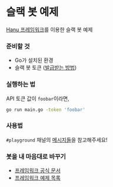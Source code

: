 # 슬랙 봇 예제

[Hanu 프레임워크](https://github.com/sbstjn/hanu)를 이용한 슬랙 봇 예제

### 준비할 것

- Go가 설치된 환경
- 슬랙 봇 토큰 ([발급받는 방법](./docs/how-to-issue-a-token.md))

### 실행하는 법

API 토큰 값이 `foobar`이라면,

```bash
go run main.go -token 'foobar'
```

### 사용법
`#playground` 채널의 [메시지들](https://gobridgeseoul.slack.com/archives/CJZS9CFFE/p1558859251004900)을 참고해주세요!

### 봇을 내 마음대로 바꾸기

- [프레임워크 공식 문서](https://github.com/sbstjn/hanu)
- [프레임워크 예제 목록](https://github.com/sbstjn/hanu-example/tree/master/cmd)
